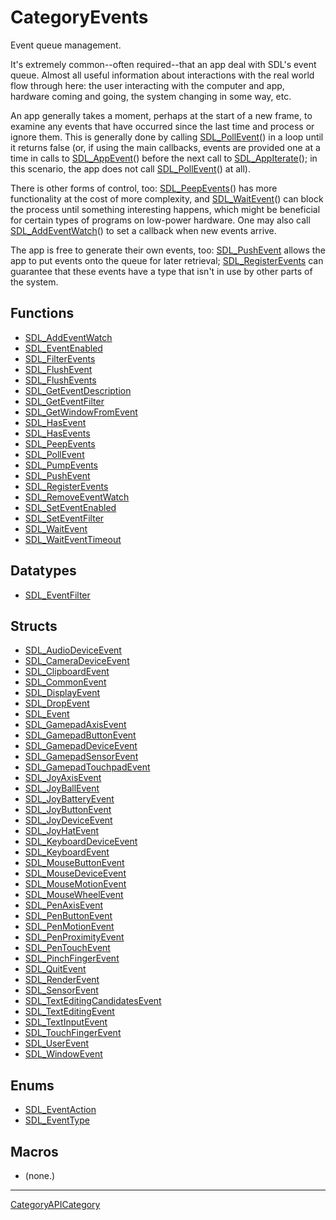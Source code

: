 # CategoryEvents

Event queue management.

It's extremely common--often required--that an app deal with SDL's event
queue. Almost all useful information about interactions with the real world
flow through here: the user interacting with the computer and app, hardware
coming and going, the system changing in some way, etc.

An app generally takes a moment, perhaps at the start of a new frame, to
examine any events that have occurred since the last time and process or
ignore them. This is generally done by calling
[SDL_PollEvent](SDL_PollEvent)() in a loop until it returns false (or, if
using the main callbacks, events are provided one at a time in calls to
[SDL_AppEvent](SDL_AppEvent)() before the next call to
[SDL_AppIterate](SDL_AppIterate)(); in this scenario, the app does not call
[SDL_PollEvent](SDL_PollEvent)() at all).

There is other forms of control, too: [SDL_PeepEvents](SDL_PeepEvents)()
has more functionality at the cost of more complexity, and
[SDL_WaitEvent](SDL_WaitEvent)() can block the process until something
interesting happens, which might be beneficial for certain types of
programs on low-power hardware. One may also call
[SDL_AddEventWatch](SDL_AddEventWatch)() to set a callback when new events
arrive.

The app is free to generate their own events, too:
[SDL_PushEvent](SDL_PushEvent) allows the app to put events onto the queue
for later retrieval; [SDL_RegisterEvents](SDL_RegisterEvents) can guarantee
that these events have a type that isn't in use by other parts of the
system.

<!-- END CATEGORY DOCUMENTATION -->

## Functions

<!-- DO NOT HAND-EDIT CATEGORY LISTS, THEY ARE AUTOGENERATED AND WILL BE OVERWRITTEN, BASED ON TAGS IN INDIVIDUAL PAGE FOOTERS. EDIT THOSE INSTEAD. -->
<!-- BEGIN CATEGORY LIST: CategoryEvents, CategoryAPIFunction -->
- [SDL_AddEventWatch](SDL_AddEventWatch)
- [SDL_EventEnabled](SDL_EventEnabled)
- [SDL_FilterEvents](SDL_FilterEvents)
- [SDL_FlushEvent](SDL_FlushEvent)
- [SDL_FlushEvents](SDL_FlushEvents)
- [SDL_GetEventDescription](SDL_GetEventDescription)
- [SDL_GetEventFilter](SDL_GetEventFilter)
- [SDL_GetWindowFromEvent](SDL_GetWindowFromEvent)
- [SDL_HasEvent](SDL_HasEvent)
- [SDL_HasEvents](SDL_HasEvents)
- [SDL_PeepEvents](SDL_PeepEvents)
- [SDL_PollEvent](SDL_PollEvent)
- [SDL_PumpEvents](SDL_PumpEvents)
- [SDL_PushEvent](SDL_PushEvent)
- [SDL_RegisterEvents](SDL_RegisterEvents)
- [SDL_RemoveEventWatch](SDL_RemoveEventWatch)
- [SDL_SetEventEnabled](SDL_SetEventEnabled)
- [SDL_SetEventFilter](SDL_SetEventFilter)
- [SDL_WaitEvent](SDL_WaitEvent)
- [SDL_WaitEventTimeout](SDL_WaitEventTimeout)
<!-- END CATEGORY LIST -->

## Datatypes

<!-- DO NOT HAND-EDIT CATEGORY LISTS, THEY ARE AUTOGENERATED AND WILL BE OVERWRITTEN, BASED ON TAGS IN INDIVIDUAL PAGE FOOTERS. EDIT THOSE INSTEAD. -->
<!-- BEGIN CATEGORY LIST: CategoryEvents, CategoryAPIDatatype -->
- [SDL_EventFilter](SDL_EventFilter)
<!-- END CATEGORY LIST -->

## Structs

<!-- DO NOT HAND-EDIT CATEGORY LISTS, THEY ARE AUTOGENERATED AND WILL BE OVERWRITTEN, BASED ON TAGS IN INDIVIDUAL PAGE FOOTERS. EDIT THOSE INSTEAD. -->
<!-- BEGIN CATEGORY LIST: CategoryEvents, CategoryAPIStruct -->
- [SDL_AudioDeviceEvent](SDL_AudioDeviceEvent)
- [SDL_CameraDeviceEvent](SDL_CameraDeviceEvent)
- [SDL_ClipboardEvent](SDL_ClipboardEvent)
- [SDL_CommonEvent](SDL_CommonEvent)
- [SDL_DisplayEvent](SDL_DisplayEvent)
- [SDL_DropEvent](SDL_DropEvent)
- [SDL_Event](SDL_Event)
- [SDL_GamepadAxisEvent](SDL_GamepadAxisEvent)
- [SDL_GamepadButtonEvent](SDL_GamepadButtonEvent)
- [SDL_GamepadDeviceEvent](SDL_GamepadDeviceEvent)
- [SDL_GamepadSensorEvent](SDL_GamepadSensorEvent)
- [SDL_GamepadTouchpadEvent](SDL_GamepadTouchpadEvent)
- [SDL_JoyAxisEvent](SDL_JoyAxisEvent)
- [SDL_JoyBallEvent](SDL_JoyBallEvent)
- [SDL_JoyBatteryEvent](SDL_JoyBatteryEvent)
- [SDL_JoyButtonEvent](SDL_JoyButtonEvent)
- [SDL_JoyDeviceEvent](SDL_JoyDeviceEvent)
- [SDL_JoyHatEvent](SDL_JoyHatEvent)
- [SDL_KeyboardDeviceEvent](SDL_KeyboardDeviceEvent)
- [SDL_KeyboardEvent](SDL_KeyboardEvent)
- [SDL_MouseButtonEvent](SDL_MouseButtonEvent)
- [SDL_MouseDeviceEvent](SDL_MouseDeviceEvent)
- [SDL_MouseMotionEvent](SDL_MouseMotionEvent)
- [SDL_MouseWheelEvent](SDL_MouseWheelEvent)
- [SDL_PenAxisEvent](SDL_PenAxisEvent)
- [SDL_PenButtonEvent](SDL_PenButtonEvent)
- [SDL_PenMotionEvent](SDL_PenMotionEvent)
- [SDL_PenProximityEvent](SDL_PenProximityEvent)
- [SDL_PenTouchEvent](SDL_PenTouchEvent)
- [SDL_PinchFingerEvent](SDL_PinchFingerEvent)
- [SDL_QuitEvent](SDL_QuitEvent)
- [SDL_RenderEvent](SDL_RenderEvent)
- [SDL_SensorEvent](SDL_SensorEvent)
- [SDL_TextEditingCandidatesEvent](SDL_TextEditingCandidatesEvent)
- [SDL_TextEditingEvent](SDL_TextEditingEvent)
- [SDL_TextInputEvent](SDL_TextInputEvent)
- [SDL_TouchFingerEvent](SDL_TouchFingerEvent)
- [SDL_UserEvent](SDL_UserEvent)
- [SDL_WindowEvent](SDL_WindowEvent)
<!-- END CATEGORY LIST -->

## Enums

<!-- DO NOT HAND-EDIT CATEGORY LISTS, THEY ARE AUTOGENERATED AND WILL BE OVERWRITTEN, BASED ON TAGS IN INDIVIDUAL PAGE FOOTERS. EDIT THOSE INSTEAD. -->
<!-- BEGIN CATEGORY LIST: CategoryEvents, CategoryAPIEnum -->
- [SDL_EventAction](SDL_EventAction)
- [SDL_EventType](SDL_EventType)
<!-- END CATEGORY LIST -->

## Macros

<!-- DO NOT HAND-EDIT CATEGORY LISTS, THEY ARE AUTOGENERATED AND WILL BE OVERWRITTEN, BASED ON TAGS IN INDIVIDUAL PAGE FOOTERS. EDIT THOSE INSTEAD. -->
<!-- BEGIN CATEGORY LIST: CategoryEvents, CategoryAPIMacro -->
- (none.)
<!-- END CATEGORY LIST -->

----
[CategoryAPICategory](CategoryAPICategory)

